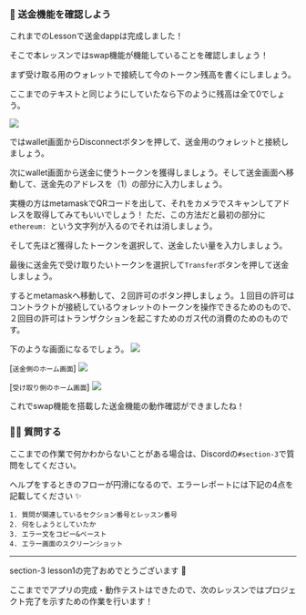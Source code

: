 ### 🚀 送金機能を確認しよう

これまでのLessonで送金dappは完成しました！

そこで本レッスンではswap機能が機能していることを確認しましょう！

まず受け取る用のウォレットで接続して今のトークン残高を書くにしましょう。

ここまでのテキストと同じようにしていたなら下のように残高は全て0でしょう。

![](/public/images/NEAR-MulPay/section-3/3_1_1.png)

ではwallet画面からDisconnectボタンを押して、送金用のウォレットと接続しましょう。

次にwallet画面から送金に使うトークンを獲得しましょう。そして送金画面へ移動して、送金先のアドレスを（1）の部分に入力しましょう。

実機の方はmetamaskでQRコードを出して、それをカメラでスキャンしてアドレスを取得してみてもいいでしょう！ ただ、この方法だと最初の部分に`ethereum: `という文字列が入るのでそれは消しましょう。

そして先ほど獲得したトークンを選択して、送金したい量を入力しましょう。

最後に送金先で受け取りたいトークンを選択して`Transfer`ボタンを押して送金しましょう。

するとmetamaskへ移動して、２回許可のボタン押しましょう。１回目の許可はコントラクトが接続しているウォレットのトークンを操作できるためのもので、２回目の許可はトランザクションを起こすためのガス代の消費のためのものです。

下のような画面になるでしょう。
![](/public/images/NEAR-MulPay/section-3/3_1_2.png)

[`送金側のホーム画面`]
![](/public/images/NEAR-MulPay/section-3/3_1_3.png)

[`受け取り側のホーム画面`]
![](/public/images/NEAR-MulPay/section-3/3_1_4.png)

これでswap機能を搭載した送金機能の動作確認ができましたね！

### 🙋‍♂️ 質問する

ここまでの作業で何かわからないことがある場合は、Discordの`#section-3`で質問をしてください。

ヘルプをするときのフローが円滑になるので、エラーレポートには下記の4点を記載してください ✨

```
1. 質問が関連しているセクション番号とレッスン番号
2. 何をしようとしていたか
3. エラー文をコピー&ペースト
4. エラー画面のスクリーンショット
```

---

section-3 lesson1の完了おめでとうございます 🎉

ここまででアプリの完成・動作テストはできたので、次のレッスンではプロジェクト完了を示すための作業を行います！
